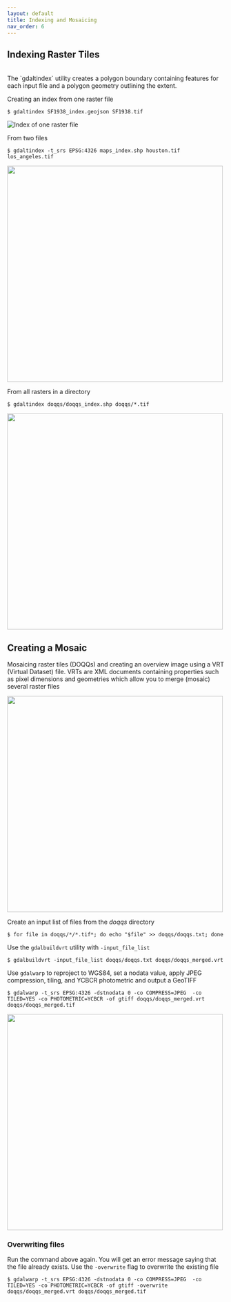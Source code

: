 ```yaml
---
layout: default
title: Indexing and Mosaicing
nav_order: 6
---
```


## Indexing Raster Tiles
<br/>
The `gdaltindex` utility creates a polygon boundary containing features for each input file and a polygon geometry outlining the extent.

Creating an index from one raster file

```
$ gdaltindex SF1938_index.geojson SF1938.tif
```

![Index of one raster file](https://raw.githubusercontent.com/kimdurante/intro-to-gdal/master/images/single_index.png)

From two files

```
$ gdaltindex -t_srs EPSG:4326 maps_index.shp houston.tif los_angeles.tif
```

<img src="https://raw.githubusercontent.com/kimdurante/intro-to-gdal/master/images/index_2.png" width="500">

From all rasters in a directory

```
$ gdaltindex doqqs/doqqs_index.shp doqqs/*.tif 
```

<img src="https://raw.githubusercontent.com/kimdurante/intro-to-gdal/master/images/index.png" width="500">

## Creating a Mosaic

Mosaicing raster tiles (DOQQs) and creating an overview image using a VRT (Virtual Dataset) file. VRTs are XML documents containing properties such as pixel dimensions and geometries which allow you to merge (mosaic) several raster files

<img src="https://raw.githubusercontent.com/kimdurante/intro-to-gdal/master/images/mosaic.png" width="500">

Create an input list of files from the _doqqs_ directory
```
$ for file in doqqs/*/*.tif*; do echo "$file" >> doqqs/doqqs.txt; done
```
Use the `gdalbuildvrt` utility with `-input_file_list` 
```
$ gdalbuildvrt -input_file_list doqqs/doqqs.txt doqqs/doqqs_merged.vrt 
```

Use `gdalwarp` to reproject to WGS84, set a nodata value, apply JPEG compression, tiling, and YCBCR photometric and output a GeoTIFF
```
$ gdalwarp -t_srs EPSG:4326 -dstnodata 0 -co COMPRESS=JPEG  -co TILED=YES -co PHOTOMETRIC=YCBCR -of gtiff doqqs/doqqs_merged.vrt doqqs/doqqs_merged.tif
```

<img src="https://raw.githubusercontent.com/kimdurante/intro-to-gdal/master/images/mosaiced.png" width="500">

### Overwriting files

Run the command above again. You will get an error message saying that the file already exists. Use the `-overwrite` flag to overwrite the existing file

```
$ gdalwarp -t_srs EPSG:4326 -dstnodata 0 -co COMPRESS=JPEG  -co TILED=YES -co PHOTOMETRIC=YCBCR -of gtiff -overwrite doqqs/doqqs_merged.vrt doqqs/doqqs_merged.tif
```

